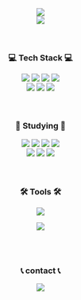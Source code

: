 <div align="center">
  <img src="https://readme-typing-svg.demolab.com?font=Fira+Code&weight=500&size=25&pause=1000&color=983DF7&background=65FFF300&center=true&vCenter=true&width=435&lines=Hi+there+%F0%9F%99%8C;I'm+WOO+JIN+KIM+%F0%9F%99%82">
</div>

<div align="center">
  <img src="https://github.com/user-attachments/assets/e976fa47-3f7e-49b2-8c8e-b34fd4ff8ed9">
</div>
<br>
<br>

<h3 align="center">💻 Tech Stack 💻</h3>
<div align="center">
  <img src="https://img.shields.io/badge/html-%23E34F26.svg?style=for-the-badge&logo=html5&logoColor=white">
  <img src="https://img.shields.io/badge/css3-%231572B6.svg?style=for-the-badge&logo=css3&logoColor=white">
  <img src="https://img.shields.io/badge/mysql-4479A1.svg?style=for-the-badge&logo=mysql&logoColor=white">
  <img src="https://img.shields.io/badge/Python-3776AB?style=for-the-badge&logo=Python&logoColor=white">
  <br>
  <img src="https://img.shields.io/badge/numpy-%23013243.svg?style=for-the-badge&logo=numpy&logoColor=white">
  <img src="https://img.shields.io/badge/pandas-%23150458.svg?style=for-the-badge&logo=pandas&logoColor=white">
  <img src="https://img.shields.io/badge/Matplotlib-%23ffffff.svg?style=for-the-badge&logo=Matplotlib&logoColor=black">
</div>
<br>
<br>

<h3 align="center">📖 Studying 📖</h3>
<div align="center">
  <img src="https://img.shields.io/badge/React-61DAFB?style=for-the-badge&logo=React&logoColor=black">
  <img src="https://img.shields.io/badge/javascript-%23323330.svg?style=for-the-badge&logo=javascript&logoColor=%23F7DF1E">
  <img src="https://img.shields.io/badge/Keras-%23D00000.svg?style=for-the-badge&logo=Keras&logoColor=white">
  <img src="https://img.shields.io/badge/tableau-%23ffffff.svg?style=for-the-badge&logo=Tableau&logoColor=black">
  <br>
  <img src="https://img.shields.io/badge/scikit--learn-%23F7931E.svg?style=for-the-badge&logo=scikit-learn&logoColor=white">
  <img src="https://img.shields.io/badge/TensorFlow-%23FF6F00.svg?style=for-the-badge&logo=TensorFlow&logoColor=white">
  <img src="https://img.shields.io/badge/adobe%20photoshop-%2331A8FF.svg?style=for-the-badge&logo=adobe%20photoshop&logoColor=white">
</div>
<br>
<br>

<h3 align="center">🛠 Tools 🛠</h3>
<div align='center'>
  <p>
    <a href="https://skillicons.dev">
      <img src="https://skillicons.dev/icons?i=github,vscode,notion,anaconda&theme=light"/>
    </a>
  </p>
  <p>
    <img src="https://img.shields.io/badge/jupyter-%23FA0F00.svg?style=for-the-badge&logo=jupyter&logoColor=white">
  </p>
</div>

<!-- <div align="center">
  <img src="https://img.shields.io/badge/github-%23121011.svg?style=for-the-badge&logo=github&logoColor=white">
  <img src="https://img.shields.io/badge/Notion-%23ffffff.svg?style=for-the-badge&logo=notion&logoColor=black">
  <br>
  <img src="https://img.shields.io/badge/jupyter-%23FA0F00.svg?style=for-the-badge&logo=jupyter&logoColor=white">
  <img src="https://img.shields.io/badge/Visual%20Studio%20Code-0078d7.svg?style=for-the-badge&logo=visual-studio-code&logoColor=white">
</div> -->
<br>
<br>

<h3 align="center">📞 contact 📞</h3>
<div align="center">
  <img src="https://img.shields.io/badge/jinsixtwotwo@gmail.com-D14836?style=for-the-badge&logo=gmail&logoColor=white">
</div>

